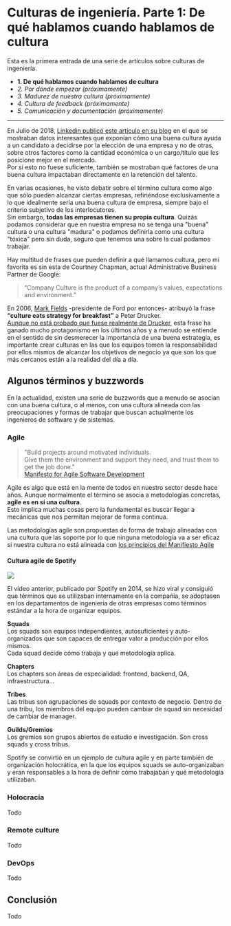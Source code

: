 # Culturas de ingeniería. Parte 1: De qué hablamos cuando hablamos de cultura
Esta es la primera entrada de una serie de artículos sobre culturas de ingeniería.
* **1. De qué hablamos cuando hablamos de cultura**
* *2. Por dónde empezar (próximamente)*
* *3. Madurez de nuestra cultura (próximamente)*
* *4. Cultura de feedback (próximamente)*
* *5. Comunicación y documentación (próximamente)*

***

En Julio de 2018, [Linkedin publicó este artículo en su blog](https://blog.linkedin.com/2018/june/26/workplace-culture-trends-the-key-to-hiring-and-keeping-top-talent) en el que se mostraban datos interesantes que exponían cómo una buena cultura ayuda a un candidato a decidirse por la elección de una empresa y no de otras, sobre otros factores como la cantidad económica o un cargo/título que les posicione mejor en el mercado.  
Por si esto no fuese suficiente, también se mostraban qué factores de una buena cultura impactaban directamente en la retención del talento.

En varias ocasiones, he visto debatir sobre el término cultura como algo que sólo pueden alcanzar ciertas empresas, refiriéndose exclusivamente a lo que idealmente sería una buena cultura de empresa, siempre bajo el criterio subjetivo de los interlocutores.  
Sin embargo, **todas las empresas tienen su propia cultura**. Quizás podamos considerar que en nuestra empresa no se tenga una "buena" cultura o una cultura "madura" o podamos definirla como una cultura "tóxica" pero sin duda, seguro que tenemos una sobre la cual podamos trabajar.

Hay multitud de frases que pueden definir a qué llamamos cultura, pero mi favorita es sin esta de Courtney Chapman, actual Administrative Business Partner de Google:

> “Company Culture is the product of a company’s values, expectations and environment.”  

En 2006, [Mark Fields](https://en.wikipedia.org/wiki/Mark_Fields_(businessman)) -presidente de Ford por entonces- atribuyó la frase **“culture eats strategy for breakfast”** a Peter Drucker.  
[Aunque no está probado que fuese realmente de Drucker](https://quoteinvestigator.com/2017/05/23/culture-eats/), esta frase ha ganado mucho protagonismo en los últimos años y a menudo se entiende en el sentido de sin desmerecer la importancia de una buena estrategia, es importante crear culturas en las que los equipos tomen la responsabilidad por ellos mismos de alcanzar los objetivos de negocio ya que son los que más cercanos están a la realidad del día a día.


## Algunos términos y buzzwords
En la actualidad, existen una serie de buzzwords que a menudo se asocian con una buena cultura, o al menos, con una cultura alineada con las preocupaciones y formas de trabajar que buscan actualmente los ingenieros de software y de sistemas.

### Agile
> "Build projects around motivated individuals.  
Give them the environment and support they need, and trust them to get the job done."  
[Manifesto for Agile Software Development](https://agilemanifesto.org/principles.html)

Agile es algo que está en la mente de todos en nuestro sector desde hace años. Aunque normalmente el término se asocia a metodologías concretas, **agile es en sí una cultura**.  
Esto implica muchas cosas pero la fundamental es buscar llegar a mecánicas que nos permitan mejorar de forma continua.

Las metodologías agile son propuestas de forma de trabajo alineadas con una cultura que las soporte por lo que ninguna metodología va a ser eficaz si nuestra cultura no está alineada con [los principios del Manifiesto Agile](https://agilemanifesto.org/principles.html) 

#### Cultura agile de Spotify

[![](https://img.youtube.com/vi/Yvfz4HGtoPc/0.jpg)](https://www.youtube.com/watch?v=Yvfz4HGtoPc)

El vídeo anterior, publicado por Spotify en 2014, se hizo viral y consiguió que términos que se utilizaban internamente en la compañía, se adoptasen en los departamentos de ingeniería de otras empresas como términos estándar a la hora de organizar equipos.

**Squads**  
Los squads son equipos independientes, autosuficientes y auto-organizados que son capaces de entregar valor a producción por ellos mismos.  
Cada squad decide cómo trabaja y qué metodología aplica.

**Chapters**  
Los chapters son áreas de especialidad: frontend, backend, QA, infraestructura... 

**Tribes**  
Las tribus son agrupaciones de squads por contexto de negocio. Dentro de una tribu, los miembros del equipo pueden cambiar de squad sin necesidad de cambiar de manager.

**Guilds/Gremios**  
Los gremios son grupos abiertos de estudio e investigación. Son cross squads y cross tribus.

Spotify se convirtió en un ejemplo de cultura agile y en parte también de organización holocrática, en la que los equipos squads se auto-organizaban y eran responsables a la hora de definir cómo trabajaban y qué metodología utilizaban.

### Holocracia
Todo

### Remote culture
Todo

### DevOps
Todo

## Conclusión 
Todo



